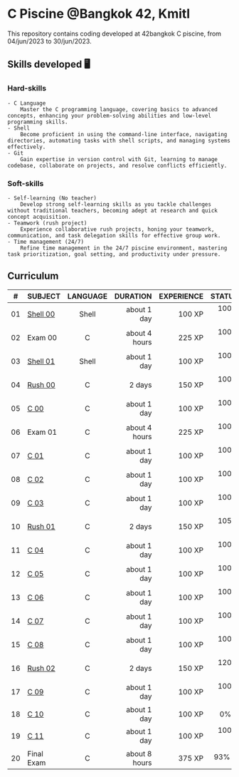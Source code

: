 # C Piscine @Bangkok 42, Kmitl
This repository contains coding developed at 42bangkok C piscine, from 04/jun/2023 to 30/jun/2023.

## Skills developed 🖥️

### Hard-skills
    - C Language 
        Master the C programming language, covering basics to advanced concepts, enhancing your problem-solving abilities and low-level programming skills.
    - Shell
        Become proficient in using the command-line interface, navigating directories, automating tasks with shell scripts, and managing systems effectively.
    - Git
        Gain expertise in version control with Git, learning to manage codebase, collaborate on projects, and resolve conflicts efficiently.

### Soft-skills
    - Self-learning (No teacher)
        Develop strong self-learning skills as you tackle challenges without traditional teachers, becoming adept at research and quick concept acquisition.
    - Teamwork (rush project)
        Experience collaborative rush projects, honing your teamwork, communication, and task delegation skills for effective group work.
    - Time management (24/7)
        Refine time management in the 24/7 piscine environment, mastering task prioritization, goal setting, and productivity under pressure.

## Curriculum

|#	|SUBJECT							|LANGUAGE	|DURATION		|EXPERIENCE	|STATUS						|
|:-:|:--								|:-:		|--:|--:						|--:        |
|01	|[Shell 00](shell_00)	|Shell		|about 1 day	|100 XP		|100% :heavy_check_mark:|
|02	|Exam 00							|C			|about 4 hours	|225 XP		|100% :heavy_check_mark:		|
|03	|[Shell 01](shell_01)	|Shell		|about 1 day	|100 XP		|100% :heavy_check_mark:
|04	|[Rush 00](rush_00)		|C			|2 days			|150 XP		|100% :heavy_check_mark:						|
|05	|[C 00](c_00)			|C			|about 1 day	|100 XP		|100% :heavy_check_mark:	|
|06	|Exam 01							|C			|about 4 hours	|225 XP		|100% :heavy_check_mark:	|
|07	|[C 01](c_01)			|C			|about 1 day	|100 XP		|100% :heavy_check_mark:	|
|08	|[C 02](c_02)			|C			|about 1 day	|100 XP		|100% :heavy_check_mark:	|
|09	|[C 03](c_03)			|C			|about 1 day	|100 XP		|100% :heavy_check_mark:	|
|10	|[Rush 01](rush_01)		|C			|2 days			|150 XP		|105% :heavy_check_mark:	|
|11	|[C 04](c_04)			|C			|about 1 day	|100 XP		|100% :heavy_check_mark:	|
|12	|[C 05](c_05)			|C			|about 1 day	|100 XP		|100% :heavy_check_mark:	|
|13	|[C 06](c_06)			|C			|about 1 day	|100 XP		|100% :heavy_check_mark:	|
|14	|[C 07](c_07)			|C			|about 1 day	|100 XP		|100% :heavy_check_mark:	|
|15	|[C 08](c_08)			|C			|about 1 day	|100 XP		|100% :heavy_check_mark:	|
|16	|[Rush 02](rush_02)		|C			|2 days			|150 XP		|120% :heavy_check_mark:	|
|17	|[C 09](c_09)			|C			|about 1 day	|100 XP		|100% :heavy_check_mark:	|
|18	|[C 10](c_10)			|C			|about 1 day	|100 XP		|0% :x:	|
|19	|[C 11](c_11)			|C			|about 1 day	|100 XP		|100% :heavy_check_mark:	|
|20	|Final Exam							|C			|about 8 hours	|375 XP		|93% :heavy_check_mark:		|
